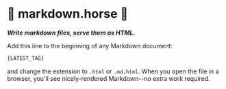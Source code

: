 # :horse: markdown.horse :horse:

**_Write markdown files, serve them as HTML._**

Add this line to the beginning of any Markdown document:

```html
{LATEST_TAG}
```

and change the extension to `.html` or `.md.html`. When you open the file in a browser, you'll see nicely-rendered Markdown--no extra work required.
